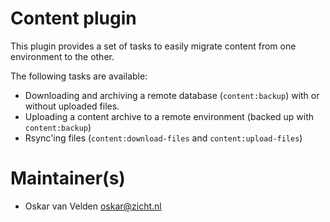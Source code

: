 # Content plugin

This plugin provides a set of tasks to easily migrate content from one environment to the other.

The following tasks are available:

* Downloading and archiving a remote database (`content:backup`) with or without uploaded files.
* Uploading a content archive to a remote environment (backed up with `content:backup`)
* Rsync'ing files (`content:download-files` and `content:upload-files`)

# Maintainer(s)
* Oskar van Velden <oskar@zicht.nl>
